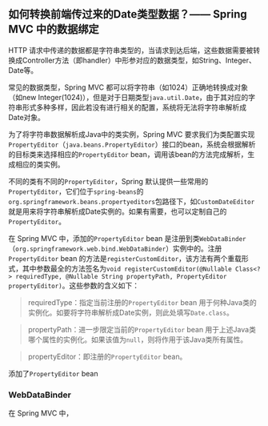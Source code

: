 ## 如何转换前端传过来的Date类型数据？—— Spring MVC 中的数据绑定

HTTP 请求中传递的数据都是字符串类型的，当请求到达后端，这些数据需要被转换成Controller方法（即handler）中形参对应的数据类型，如String、Integer、Date等。

常见的数据类型，Spring MVC 都可以将字符串（如1024）正确地转换成对象（如new Integer(1024)），但是对于日期类型`java.util.Date`，由于其对应的字符串形式多种多样，因此若没有进行相关的配置，系统将无法将字符串解析成Date对象。

为了将字符串数据解析成Java中的类实例，Spring MVC 要求我们为类配置实现`PropertyEditor`（`java.beans.PropertyEditor`）接口的bean，系统会根据解析的目标类来选择相应的`PropertyEditor` bean，调用该bean的方法完成解析，生成相应的类实例。

不同的类有不同的`PropertyEditor`，Spring 默认提供一些常用的`PropertyEditor`，它们位于`spring-beans`的`org.springframework.beans.propertyeditors`包路径下，如`CustomDateEditor`就是用来将字符串解析成Date实例的。如果有需要，也可以定制自己的`PropertyEditor`。

在 Spring MVC 中，添加的`PropertyEditor` bean 是注册到类`WebDataBinder`（`org.springframework.web.bind.WebDataBinder`）实例中的。注册`PropertyEditor` bean 的方法是`registerCustomEditor`，该方法有两个重载形式，其中参数最全的方法签名为`void registerCustomEditor(@Nullable Class<?> requiredType, @Nullable String propertyPath, PropertyEditor propertyEditor)`。这些参数的含义如下：

> requiredType：指定当前注册的`PropertyEditor` bean 用于何种Java类的实例化。如要将字符串解析成Date实例，则此处填写`Date.class`。

> propertyPath：进一步限定当前的`PropertyEditor` bean 用于上述Java类哪个属性的实例化。如果该值为`null`，则将作用于该Java类所有属性。

> propertyEditor：即注册的`PropertyEditor` bean。


添加了`PropertyEditor` bean

### WebDataBinder

在 Spring MVC 中，

